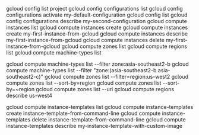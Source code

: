 gcloud config list project
gcloud config configurations list
gcloud config configurations activate my-default-configuration
gcloud config list
gcloud config configurations describe my-second-configuration
gcloud compute instances list
gcloud compute instances create
gcloud compute instances create my-first-instance-from-gcloud
gcloud compute instances describe my-first-instance-from-gcloud
gcloud compute instances delete my-first-instance-from-gcloud
gcloud compute zones list
gcloud compute regions list
gcloud compute machine-types list
 
gcloud compute machine-types list --filter zone:asia-southeast2-b
gcloud compute machine-types list --filter "zone:(asia-southeast2-b asia-southeast2-c)"
gcloud compute zones list --filter=region:us-west2
gcloud compute zones list --sort-by=region
gcloud compute zones list --sort-by=~region
gcloud compute zones list --uri
gcloud compute regions describe us-west4
 
gcloud compute instance-templates list
gcloud compute instance-templates create instance-template-from-command-line
gcloud compute instance-templates delete instance-template-from-command-line
gcloud compute instance-templates describe my-instance-template-with-custom-image
